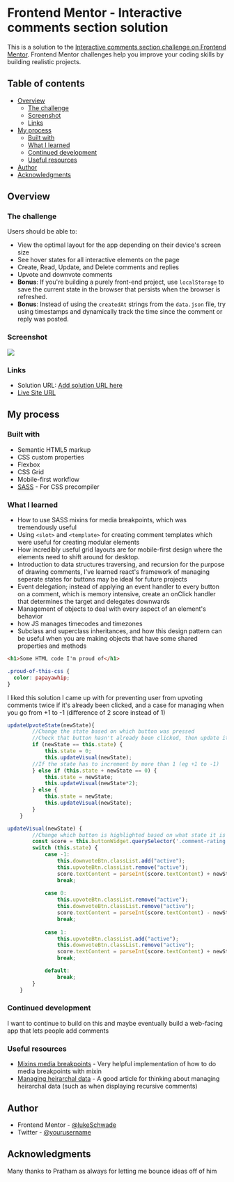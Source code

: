 # Frontend Mentor - Interactive comments section solution

This is a solution to the [Interactive comments section challenge on Frontend Mentor](https://www.frontendmentor.io/challenges/interactive-comments-section-iG1RugEG9). Frontend Mentor challenges help you improve your coding skills by building realistic projects. 

## Table of contents

- [Overview](#overview)
  - [The challenge](#the-challenge)
  - [Screenshot](#screenshot)
  - [Links](#links)
- [My process](#my-process)
  - [Built with](#built-with)
  - [What I learned](#what-i-learned)
  - [Continued development](#continued-development)
  - [Useful resources](#useful-resources)
- [Author](#author)
- [Acknowledgments](#acknowledgments)


## Overview

### The challenge

Users should be able to:

- View the optimal layout for the app depending on their device's screen size
- See hover states for all interactive elements on the page
- Create, Read, Update, and Delete comments and replies
- Upvote and downvote comments
- **Bonus**: If you're building a purely front-end project, use `localStorage` to save the current state in the browser that persists when the browser is refreshed.
- **Bonus**: Instead of using the `createdAt` strings from the `data.json` file, try using timestamps and dynamically track the time since the comment or reply was posted.

### Screenshot

![](./screenshot.jpg)




### Links

- Solution URL: [Add solution URL here](https://your-solution-url.com)
- [Live Site URL](https://lukeschwade.github.io/interactive-comments-section/)

## My process

### Built with

- Semantic HTML5 markup
- CSS custom properties
- Flexbox
- CSS Grid
- Mobile-first workflow
- [SASS](https://sass-lang.com/) - For CSS precompiler


### What I learned
- How to use SASS mixins for media breakpoints, which was tremendously useful
- Using `<slot>` and `<template>` for creating comment templates which were useful for creating modular elements
- How incredibly useful grid layouts are for mobile-first design where the elements need to shift around for desktop.
- Introduction to data structures traversing, and recursion for the purpose of drawing comments, I've learned react's framework of managing seperate states for buttons may be ideal for future projects
- Event delegation; instead of applying an event handler to every button on a comment, which is memory intensive, create an onClick handler that determines the target and delegates downwards
- Management of objects to deal with every aspect of an element's behavior
- how JS manages timecodes and timezones
- Subclass and superclass inheritances, and how this design pattern can be useful when you are making objects that have some shared properties and methods

```html
<h1>Some HTML code I'm proud of</h1>
```
```css
.proud-of-this-css {
  color: papayawhip;
}
```
I liked this solution I came up with for preventing user from upvoting comments twice if it's already been clicked, and a case for managing when you go from +1 to -1 (difference of 2 score instead of 1)
```js
updateUpvoteState(newState){
        //Change the state based on which button was pressed
        //Check that button hasn't already been clicked, then update it
        if (newState == this.state) {
            this.state = 0;
            this.updateVisual(newState);
        //If the state has to increment by more than 1 (eg +1 to -1)
        } else if (this.state + newState == 0) {
            this.state = newState;
            this.updateVisual(newState*2);
        } else {
            this.state = newState;
            this.updateVisual(newState);
        }
    }

updateVisual(newState) {
        //Change which button is highlighted based on what state it is
        const score = this.buttonWidget.querySelector('.comment-rating');
        switch (this.state) {
            case -1:
                this.downvoteBtn.classList.add("active");
                this.upvoteBtn.classList.remove("active");
                score.textContent = parseInt(score.textContent) + newState;
                break;
            
            case 0:
                this.upvoteBtn.classList.remove("active");
                this.downvoteBtn.classList.remove("active");
                score.textContent = parseInt(score.textContent) - newState;
                break;
            
            case 1:
                this.upvoteBtn.classList.add("active");
                this.downvoteBtn.classList.remove("active");
                score.textContent = parseInt(score.textContent) + newState;
                break;

            default:
                break;
        }
    }
```



### Continued development

I want to continue to build on this and maybe eventually build a web-facing app that lets people add comments


### Useful resources

- [Mixins media breakpoints](https://stackoverflow.com/questions/54594580/sass-media-query-mixin-combination) - Very helpful implementation of how to do media breakpoints with mixin
- [Managing heirarchal data](https://mikehillyer.com/articles/managing-hierarchical-data-in-mysql/) - A good article for thinking about managing heirarchal data (such as when displaying recursive comments)


## Author
- Frontend Mentor - [@lukeSchwade](https://www.frontendmentor.io/profile/lukeSchwade)
- Twitter - [@yourusername](https://www.twitter.com/yourusername)


## Acknowledgments

Many thanks to Pratham as always for letting me bounce ideas off of him

